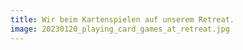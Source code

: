 ```yaml
---
title: Wir beim Kartenspielen auf unserem Retreat.
image: 20230120_playing_card_games_at_retreat.jpg
---
```

